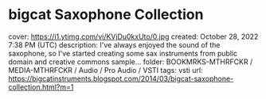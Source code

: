 # bigcat Saxophone Collection

cover: https://i1.ytimg.com/vi/KVjDu0kxUto/0.jpg
created: October 28, 2022 7:38 PM (UTC)
description: I've always enjoyed the sound of the saxophone, so I've started creating some sax instruments from public domain and creative commons sample...
folder: BOOKMRKS-MTHRFCKR / MEDIA-MTHRFCKR / Audio / Pro Audio / VSTI
tags: vsti
url: https://bigcatinstruments.blogspot.com/2014/03/bigcat-saxophone-collection.html?m=1